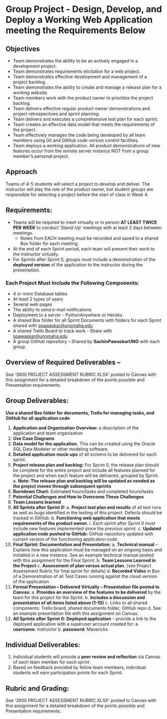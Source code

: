 # Group Project - Design, Develop, and Deploy a Working Web Application meeting the Requirements Below

## Objectives
* Team demonstrates the ability to be an actively engaged in a development project.
* Team demonstrates requirements elicitation for a web project.
* Team demonstrates effective development and management of a project backlog.
* Team demonstrates the ability to create and manage a release plan for a working website.
* Team members work with the product owner to prioritize the project backlog.
* Team delivers effective regular product owner demonstrations and project retrospectives and sprint planning.
* Team delivers and executes a comprehensive test plan for each sprint.
* Team creates an effective data model that meets the requirements of the project.
* Team effectively manages the code being developed by all team members using Git and GitHub code version control facilities.
* Team deploys a working application. All product demonstrations of new features occur from the remote server instance NOT from a group member’s personal project.

## Approach
Teams of 4-5 students will select a project to develop and deliver. The instructor will play the role of the product owner, but student groups are responsible for selecting a project before the start of class in Week 4.

## Requirements:
* Teams will be required to meet virtually or in person **AT LEAST TWICE PER WEEK** to conduct ‘Stand-Up’ meetings with at least 2 days between meetings. 
  * Notes from EACH meeting must be recorded and saved to a shared Box folder for each meeting.
* At the end of each Sprint period, each team will present their work to the instructor virtually. 
* For Sprints after Sprint 0, groups must include a demonstration of the **deployed version** of the application to the instructor during the presentation.

### Each Project Must Include the Following Components:
* 4 or more Database tables
* At least 2 types of users 
* Several web pages
* The ability to send e-mail notifications
* Deployment to a server - PythonAnywhere or Heroku
* A shared Box folder for all Sprint Documents with folders for each Sprint shared with spawaskar@unomaha.edu
* A shared Trello Board to track work - Share with spawaskar@unomaha.edu
* A group GitHub repository – Shared by **SachinPawaskarUNO** with each group

## Overview of Required Deliverables – 
See ‘3900 PROJECT ASSESSMENT RUBRIC.XLSX’ posted to Canvas with this assignment for a detailed breakdown of the points possible and Presentation requirements.

## Group Deliverables: 
**Use a shared Box folder for documents, Trello for managing tasks, and GitHub for all application code**
1.	**Application and Organization Overview:** a description of the application and team organization
2.	**Use Case Diagrams**
3.	**Data model for the application.** This can be created using the Oracle SQL Data Modeler or other modeling software. 
4.	**Detailed application mock-ups** of all screens to be delivered for each sprint. 
5.	**Project release plan and backlog:** For Sprint 0, the release plan should be complete for the entire project and include all features planned for the project and when each feature will be delivered, grouped by Sprint.
 a.	**Note: The release plan and backlog will be updated as needed as the project moves through subsequent sprints**
6.	**Burndown Chart:** Estimated hours/tasks and completed hours/tasks
7.	**Potential Challenges and How to Overcome These Challenges**
8.	**Team Lessons learned**
9.	**All Sprints after Sprint 0:**
  a.	**Project test plan and results** of all test runs as well as bugs identified in the testing of this project. Defects should be tracked in GitHub.
  b.	**Functioning web application that meets requirements of the product owner.** 
    i.	Each sprint after Sprint 0 must include new features implemented since the previous sprint. 
  c.	**Updated application code pushed to GitHub:** GitHub repository updated with current version of the functioning application code.
10.	**Final Sprint: Documentation and Presentation:**
  a.	**Technical manual** – Explains how this application must be managed on an ongoing basis and installed in a new instance. See an example technical manual posted with this assignment for the Final Sprint.
  b.	**Team Lessons Learned in the Project**
  c.	**Assessment of plan versus actual plan**, (see Project Assessment Rubric for final sprint for details)
  d.	**Recorded Video** in Box of a Demonstration of all Test Cases running against the cloud version of the application
11.	**Formal Presentation – Delivered Virtually – Presentation file posted to Canvas:**
  a.	**Provides an overview of the features to be delivered** by the team for this project for the Sprint. 
  b.	**Includes a discussion and presentation of all items listed above (1-10)**
  c.	Links to all shared components: Trello board, shared documents folder, GitHub repo
  d.	See an example presentation file with this assignment on Canvas.
12.	**All Sprints after Sprint 0: Deployed application** – provide a link to the deployed application with a superuser account created for:
  a.	**username:** instructor
  b.	**password:** Mavericks

## Individual Deliverables:
1.	Individual students will provide a **peer review and reflection** via Canvas of each team member for each sprint
2.	Based on feedback provided by fellow team members, individual students will earn participation points for each Sprint.

## Rubric and Grading:
See ‘3900 PROJECT ASSESSMENT RUBRIC.XLSX’ posted to Canvas with this assignment for a detailed breakdown of the points possible and Presentation requirements.

